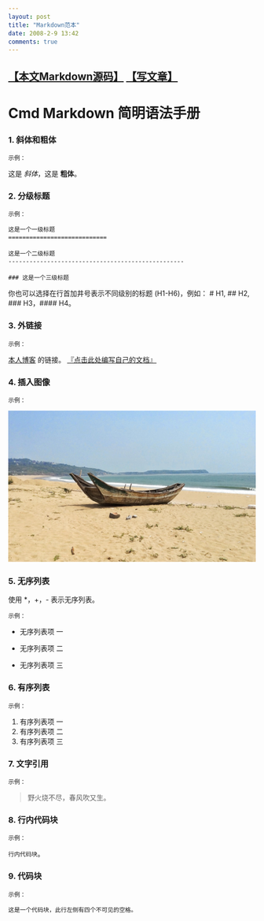 ```yaml
---
layout: post
title: "Markdown范本"
date: 2008-2-9 13:42
comments: true
---
```


<!-- more -->

<a href="https://raw.githubusercontent.com/mgtang/blog/gh-pages/_posts/2008-2-9-Markdown%E8%8C%83%E6%9C%AC.md" target="_blank">【本文Markdown源码】</a>  <a href="https://github.com/mgtang/blog/new/gh-pages/_posts" target="_blank">【写文章】</a>
---

# Cmd Markdown 简明语法手册

### 1. 斜体和粗体

`示例：`

这是 *斜体*，这是 **粗体**。

### 2. 分级标题

`示例：`

```
这是一个一级标题
============================

这是一个二级标题
--------------------------------------------------

### 这是一个三级标题
```

你也可以选择在行首加井号表示不同级别的标题 (H1-H6)，例如：
    # H1, ## H2, ### H3，#### H4。

### 3. 外链接

`示例：`

 [本人博客](http://ghosertblog.github.com) 的链接。
 [『点击此处编写自己的文档』](https://www.zybuluo.com/mdeditor "作业部落旗下 Cmd 在线 Markdown 编辑阅读器")
 
### 4.  插入图像

`示例：`

![我的头像](https://raw.githubusercontent.com/mgtang/img/gh-pages/IMG_1157.JPG)

### 5. 无序列表

使用 *，+，- 表示无序列表。

`示例：`

* 无序列表项 一
+ 无序列表项 二
- 无序列表项 三

### 6. 有序列表

`示例：`

1. 有序列表项 一
2. 有序列表项 二
3. 有序列表项 三

### 7. 文字引用

`示例：`

> 野火烧不尽，春风吹又生。

### 8. 行内代码块

`示例：`

 `行内代码块`。

### 9.  代码块

`示例：`

    这是一个代码块，此行左侧有四个不可见的空格。
